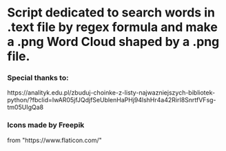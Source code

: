 # Script dedicated to search words in .text file by regex formula and make a .png Word Cloud shaped by a .png file. 



### Special thanks to:
<p> https://analityk.edu.pl/zbuduj-choinke-z-listy-najwazniejszych-bibliotek-python/?fbclid=IwAR05jfJQdjfSeUblenHaPHj94lshHr4a42RirI8SnrtfVFsg-tm05UIgQa8

### Icons made by Freepik
<p> from "https://www.flaticon.com/"
